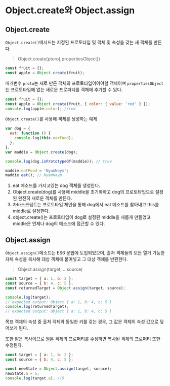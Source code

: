 # Object.create와 Object.assign

## Object.create

`Object.create()`메서드는 지정된 프로토타입 및 객체 및 속성을 갖는 새 객체를 만든다.

> Object.create(ptoro[,propertiesObject])

```js
const fruit = {};
const apple = Object.create(fruit);
```

매개변수 `proto`는 새로 만든 객체의 프로토타입이어야할 객체이며 `propertiesObject`는 프로토타입에 없는 새로운 프로퍼티를 객체에 추가할 수 있다.

```js
const fruit = {};
const apple = Object.create(fruit, { color: { value: 'red' } });
console.log(apple.color); //red
```

`Object.create()`를 사용해 객체를 생성하는 예제

```js
var dog = {
  eat: function () {
    console.log(this.earFood);
  },
};
var maddie = Object.create(dog);

console.log(dog.isPrototypeOf(maddie)); // true

maddie.eatFood = 'NyamNaym';
maddie.eat(); // NyamNaym
```

1. eat 메소드를 가지고있는 dog 객체를 생성한다.
2. Object.create(dog)를 사용해 middle을 초기화하고 dog의 프로토타입으로 설정된 완전히 새로운 객체를 만든다.
3. 자바스크립트는 프로토타입 체인을 통해 dog에서 eat 메소드를 찾아내고 this를 middle로 설정한다.
4. object.create()는 프로토타입이 dog로 설정된 middle을 새롭게 만들었고 middle은 언제나 dog의 메소드에 접근할 수 있다.

## Object.assign

`Object.assign()`메소드는 ES6 문법에 도입되었으며, 출처 객체들의 모든 열거 가능한 자체 속성을 복사해 대상 객체에 붙여넣고 그 대상 객체를 반환한다.

> Object.assign(target, ...source)

```js
const target = { a: 1, b: 2 };
const source = { b: 4, c: 5 };
const returnedTarget = Object.assign(target, source);

console.log(target);
// expected output: Object { a: 1, b: 4, c: 5 }
console.log(returnedTarget);
// expected output: Object { a: 1, b: 4, c: 5 }
```

목표 객체의 속성 중 출처 객체와 동일한 키를 갖는 경우, 그 값은 객체의 속성 값으로 덮어쓰게 된다.

또한 얕은 복사이므로 원본 객체의 프로퍼티를 수정하면 복사된 객체의 프로퍼티 또한 수정된다.

```js
const target = { a: 1, b: 2 };
const source = { b: 4, c: 5 };

const newState = Object.assign(target, soruce);
newState.a = 5;
console.log(target.a); //5
```
